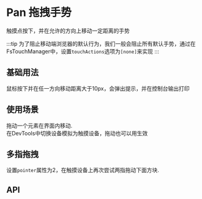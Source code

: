 <script setup>
  const columns = [
    { prop: 'attr', label: '属性' },
    { prop: 'desc', label: '说明' },
    { prop: 'type', label: '类型' },
    { prop: 'defaultValue', label: '默认值' }
  ]
  const data = [
    { attr: 'direction', type: 'enum', defaultValue: 'DIRECTION.ALL', desc: '需要识别的拖拽方向' },
    { attr: 'threshold', type: 'number', defaultValue: '10(px)', desc: '识别成功的最大允许位移距离' },
    { attr: 'pointers', type: 'number', defaultValue: '1', desc: '需要识别的输入点数量' }
  ]
</script>

# Pan 拖拽手势

触摸点按下，并在允许的方向上移动一定距离的手势

:::tip
为了阻止移动端浏览器的默认行为，我们一般会阻止所有默认手势，通过在FsTouchManager中，设置`touchActions`选项为`[none]`来实现
:::

## 基础用法

鼠标按下并在任一方向移动距离大于10px，会弹出提示，并在控制台输出打印

<demo src="pan/demo-1.vue"></demo>

## 使用场景

拖动一个元素在界面内移动.  
在DevTools中切换设备模拟为触摸设备，拖动也可以用生效

<demo src="pan/demo-2.vue"></demo>

## 多指拖拽

设置`pointer`属性为2，在触摸设备上再次尝试两指拖动下面方块.

<demo src="pan/demo-3.vue"></demo>

## API

<attr-table :columns="columns" :data="data"></attr-table>
